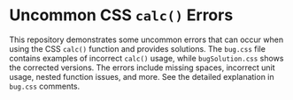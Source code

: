 # Uncommon CSS `calc()` Errors

This repository demonstrates some uncommon errors that can occur when using the CSS `calc()` function and provides solutions. The `bug.css` file contains examples of incorrect `calc()` usage, while `bugSolution.css` shows the corrected versions.  The errors include missing spaces, incorrect unit usage, nested function issues, and more.  See the detailed explanation in `bug.css` comments.